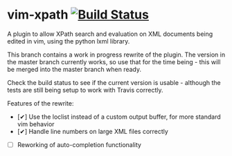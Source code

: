 # vim-xpath [![Build Status](https://api.travis-ci.org/actionshrimp/vim-xpath.png?branch=rewrite)](http://travis-ci.org/actionshrimp/vim-xpath)

A plugin to allow XPath search and evaluation on XML documents being edited in
vim, using the python lxml library.

This branch contains a work in progress rewrite of the plugin. The version in
the master branch currently works, so use that for the time being - this will
be merged into the master branch when ready.

Check the build status to see if the current version is usable - although the
tests are still being setup to work with Travis correctly.

Features of the rewrite:
- [✔] Use the loclist instead of a custom output buffer, for more standard vim
  behavior
- [✔] Handle line numbers on large XML files correctly
- [ ] Reworking of auto-completion functionality
